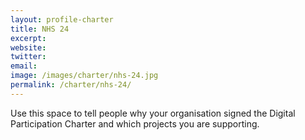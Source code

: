 ```yaml
---
layout: profile-charter
title: NHS 24
excerpt: 
website: 
twitter: 
email: 
image: /images/charter/nhs-24.jpg
permalink: /charter/nhs-24/
---
```


Use this space to tell people why your organisation signed the Digital Participation Charter and which projects you are supporting.